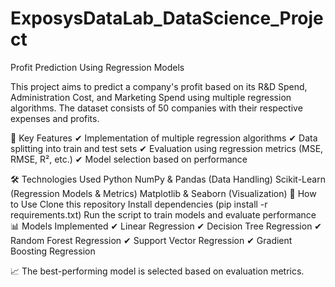 # ExposysDataLab_DataScience_Project
Profit Prediction Using Regression Models

This project aims to predict a company's profit based on its R&D Spend, Administration Cost, and Marketing Spend using multiple regression algorithms. The dataset consists of 50 companies with their respective expenses and profits.

📌 Key Features
✔ Implementation of multiple regression algorithms
✔ Data splitting into train and test sets
✔ Evaluation using regression metrics (MSE, RMSE, R², etc.)
✔ Model selection based on performance

🛠️ Technologies Used
Python
NumPy & Pandas (Data Handling)
Scikit-Learn (Regression Models & Metrics)
Matplotlib & Seaborn (Visualization)
🚀 How to Use
Clone this repository
Install dependencies (pip install -r requirements.txt)
Run the script to train models and evaluate performance
📊 Models Implemented
✔ Linear Regression
✔ Decision Tree Regression
✔ Random Forest Regression
✔ Support Vector Regression
✔ Gradient Boosting Regression

📈 The best-performing model is selected based on evaluation metrics.

